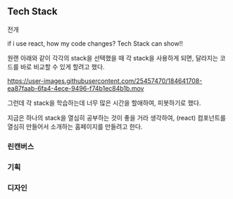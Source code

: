 ## Tech Stack


전개

if i use react, how my code changes?
Tech Stack can show!!

원랜 아래와 같이 각각의 stack을 선택했을 때 각 stack을 사용하게 되면, 달라지는 코드를 바로 비교할 수 있게 할려고 했다.


https://user-images.githubusercontent.com/25457470/184641708-ea87faab-6fa4-4ece-9496-f74b1ec84b1b.mov


그런데 각 stack을 학습하는데 너무 많은 시간을 할애하여, 피봇하기로 했다.

지금은 하나의 stack을 열심히 공부하는 것이 좋을 거라 생각하여, (react) 컴포넌트를 열심히 만들어서 소개하는 홈페이지를 만들려고 한다.


### 린캔버스


### 기획


### 디자인

